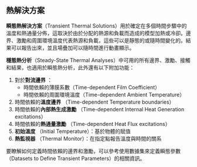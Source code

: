  熱解決方案
 ---

**瞬態熱解決方案**（Transient Thermal Solutions）用於確定在多個時間步驟中的溫度和熱通量分佈，這取決於由於分配的熱源和負載而造成的模型加熱或冷卻。邊界、激勵和周圍環境溫度代表熱源和負載，這些可以是靜態的或隨時間變化的。結果可以報告出來，並且場疊加可以隨時間進行動畫顯示。

**穩態熱分析**（Steady-State Thermal Analyses）中可用的所有邊界、激勵、接觸和結果，也適用於瞬態熱分析，此外還有以下附加功能： 
1. 對於**對流邊界** ：
    - 時間依賴的薄膜系數（Time-dependent Film Coefficient）
    - 時間依賴的周圍環境溫度（Time-dependent Ambient Temperature） 
2. 時間依賴的**溫度邊界** （Time-dependent Temperature boundaries） 
3. 時間依賴的**內部熱生成激勵** （Time-dependent Internal Heat Generation excitations） 
4. 時間依賴的**熱通量激勵** （Time-dependent Heat Flux excitations） 
5. **初始溫度** （Initial Temperature）：基於物體的賦值 
6. **熱監視器** （Thermal Monitor）：在指定點報告溫度與時間的關系

要瞭解如何定義時間依賴的邊界和激勵，可以參考使用數據集來定義瞬態參數（Datasets to Define Transient Parameters）的相關資訊。 